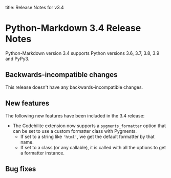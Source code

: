 title: Release Notes for v3.4

# Python-Markdown 3.4 Release Notes

Python-Markdown version 3.4 supports Python versions 3.6, 3.7, 3.8, 3.9 and PyPy3.

## Backwards-incompatible changes

This release doesn't have any backwards-incompatible changes.

## New features

The following new features have been included in the 3.4 release:

* The Codehilite extension now supports a `pygments_formatter` option that can be set to
    use a custom formatter class with Pygments.
    - If set to a string like `'html'`, we get the default formatter by that name.
    - If set to a class (or any callable), it is called with all the options to get a
      formatter instance.

## Bug fixes
